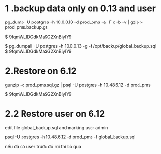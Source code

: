 # 1 .backup data only on 0.13 and user
pg_dump -U postgres -h 10.0.0.13 -d prod_pms -a -F c -b -v | gzip > prod_pms.backup.gz

$ 9fqmWLIDGdkMaSG2XnBiyIY9

$ pg_dumpall -U postgres -h 10.0.0.13 -g -f /opt/backup/global_backup.sql
$ 9fqmWLIDGdkMaSG2XnBiyIY9


# 2.Restore on 6.12

gunzip -c prod_pms.sql.gz | psql -U postgres -h 10.48.6.12 -d prod_pms

$ 9fqmWLIDGdkMaSG2XnBiyIY9


# 2.2 Restore user on 6.12
edit file global_backup.sql and marking user admin

psql -U postgres -h 10.48.6.12 -d prod_pms -f global_backup.sql

nếu đã có user trước đó rùi thì bỏ qua